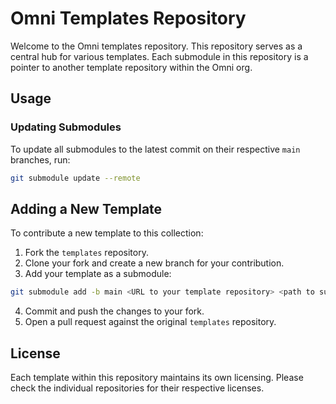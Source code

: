 # Omni Templates Repository

Welcome to the Omni templates repository. This repository serves as a central hub for various templates. Each submodule in this repository is a pointer to another template repository within the Omni org.

## Usage

### Updating Submodules

To update all submodules to the latest commit on their respective `main` branches, run:

```bash
git submodule update --remote
```

## Adding a New Template

To contribute a new template to this collection:

1. Fork the `templates` repository.
2. Clone your fork and create a new branch for your contribution.
3. Add your template as a submodule:

```bash
git submodule add -b main <URL to your template repository> <path to submodule>
```

4. Commit and push the changes to your fork.
5. Open a pull request against the original `templates` repository.

## License

Each template within this repository maintains its own licensing. Please check the individual repositories for their respective licenses.
